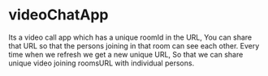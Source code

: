 # videoChatApp
Its a video call app which has a unique roomId in the URL, You can share that URL so that the persons joining in that room can see each other. Every time when we refresh we get a new unique URL, So that we can share unique video joining roomsURL with individual persons.
